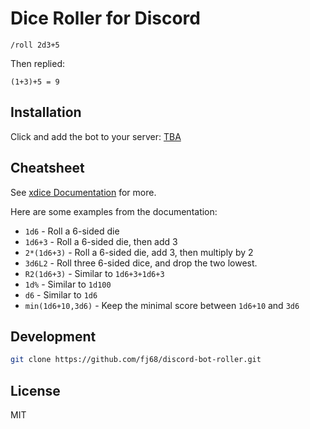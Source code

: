 # Dice Roller for Discord

```
/roll 2d3+5
```

Then replied:

```
(1+3)+5 = 9
```

## Installation

Click and add the bot to your server: [TBA](#)

## Cheatsheet

See [xdice Documentation](https://xdice.readthedocs.io/en/latest/dice_notation.html) for more.

Here are some examples from the documentation:

- `1d6` - Roll a 6-sided die
- `1d6+3` - Roll a 6-sided die, then add 3
- `2*(1d6+3)` - Roll a 6-sided die, add 3, then multiply by 2
- `3d6L2` - Roll three 6-sided dice, and drop the two lowest.
- `R2(1d6+3)` - Similar to `1d6+3+1d6+3`
- `1d%` - Similar to `1d100`
- `d6` - Similar to `1d6`
- `min(1d6+10,3d6)` - Keep the minimal score between `1d6+10` and `3d6`

## Development

```sh
git clone https://github.com/fj68/discord-bot-roller.git
```

## License

MIT

